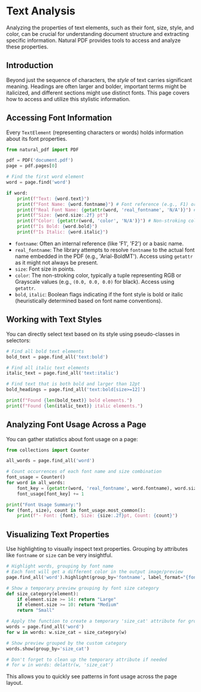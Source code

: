 # Text Analysis

Analyzing the properties of text elements, such as their font, size, style, and color, can be crucial for understanding document structure and extracting specific information. Natural PDF provides tools to access and analyze these properties.

## Introduction

Beyond just the sequence of characters, the *style* of text carries significant meaning. Headings are often larger and bolder, important terms might be italicized, and different sections might use distinct fonts. This page covers how to access and utilize this stylistic information.

## Accessing Font Information

Every `TextElement` (representing characters or words) holds information about its font properties.

```python
from natural_pdf import PDF

pdf = PDF('document.pdf')
page = pdf.pages[0]

# Find the first word element
word = page.find('word') 

if word:
    print(f"Text: {word.text}")
    print(f"Font Name: {word.fontname}") # Font reference (e.g., F1) or name
    print(f"Real Font Name: {getattr(word, 'real_fontname', 'N/A')}") # Actual font name if resolved
    print(f"Size: {word.size:.2f} pt")
    print(f"Color: {getattr(word, 'color', 'N/A')}") # Non-stroking color
    print(f"Is Bold: {word.bold}")
    print(f"Is Italic: {word.italic}") 
```

- `fontname`: Often an internal reference (like 'F1', 'F2') or a basic name.
- `real_fontname`: The library attempts to resolve `fontname` to the actual font name embedded in the PDF (e.g., 'Arial-BoldMT'). Access using `getattr` as it might not always be present.
- `size`: Font size in points.
- `color`: The non-stroking color, typically a tuple representing RGB or Grayscale values (e.g., `(0.0, 0.0, 0.0)` for black). Access using `getattr`.
- `bold`, `italic`: Boolean flags indicating if the font style is bold or italic (heuristically determined based on font name conventions).

## Working with Text Styles

You can directly select text based on its style using pseudo-classes in selectors:

```python
# Find all bold text elements
bold_text = page.find_all('text:bold')

# Find all italic text elements
italic_text = page.find_all('text:italic')

# Find text that is both bold and larger than 12pt
bold_headings = page.find_all('text:bold[size>=12]')

print(f"Found {len(bold_text)} bold elements.")
print(f"Found {len(italic_text)} italic elements.")
```

## Analyzing Font Usage Across a Page

You can gather statistics about font usage on a page:

```python
from collections import Counter

all_words = page.find_all('word')

# Count occurrences of each font name and size combination
font_usage = Counter()
for word in all_words:
    font_key = (getattr(word, 'real_fontname', word.fontname), word.size)
    font_usage[font_key] += 1

print("Font Usage Summary:")
for (font, size), count in font_usage.most_common():
    print(f"- Font: {font}, Size: {size:.2f}pt, Count: {count}")

```

## Visualizing Text Properties

Use highlighting to visually inspect text properties. Grouping by attributes like `fontname` or `size` can be very insightful.

```python
# Highlight words, grouping by font name
# Each font will get a different color in the output image/preview
page.find_all('word').highlight(group_by='fontname', label_format="{fontname}")

# Show a temporary preview grouping by font size category
def size_category(element):
    if element.size >= 14: return "Large"
    if element.size >= 10: return "Medium"
    return "Small"

# Apply the function to create a temporary 'size_cat' attribute for grouping
words = page.find_all('word')
for w in words: w.size_cat = size_category(w) 

# Show preview grouped by the custom category
words.show(group_by='size_cat') 

# Don't forget to clean up the temporary attribute if needed
# for w in words: delattr(w, 'size_cat') 
```

This allows you to quickly see patterns in font usage across the page layout. 